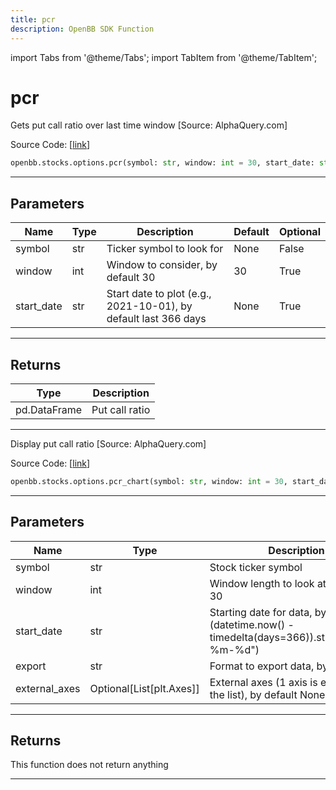 ```yaml
---
title: pcr
description: OpenBB SDK Function
---
```


import Tabs from '@theme/Tabs';
import TabItem from '@theme/TabItem';

# pcr

<Tabs>
<TabItem value="model" label="Model" default>

Gets put call ratio over last time window [Source: AlphaQuery.com]

Source Code: [[link](https://github.com/OpenBB-finance/OpenBBTerminal/tree/main/openbb_terminal/stocks/options/alphaquery_model.py#L16)]

```python
openbb.stocks.options.pcr(symbol: str, window: int = 30, start_date: str = None)
```

---

## Parameters

| Name | Type | Description | Default | Optional |
| ---- | ---- | ----------- | ------- | -------- |
| symbol | str | Ticker symbol to look for | None | False |
| window | int | Window to consider, by default 30 | 30 | True |
| start_date | str | Start date to plot  (e.g., 2021-10-01), by default last 366 days | None | True |


---

## Returns

| Type | Description |
| ---- | ----------- |
| pd.DataFrame | Put call ratio |
---



</TabItem>
<TabItem value="view" label="Chart">

Display put call ratio [Source: AlphaQuery.com]

Source Code: [[link](https://github.com/OpenBB-finance/OpenBBTerminal/tree/main/openbb_terminal/stocks/options/alphaquery_view.py#L26)]

```python
openbb.stocks.options.pcr_chart(symbol: str, window: int = 30, start_date: str = "2021-11-21", export: str = "", external_axes: Optional[List[matplotlib.axes._axes.Axes]] = None)
```

---

## Parameters

| Name | Type | Description | Default | Optional |
| ---- | ---- | ----------- | ------- | -------- |
| symbol | str | Stock ticker symbol | None | False |
| window | int | Window length to look at, by default 30 | 30 | True |
| start_date | str | Starting date for data, by default (datetime.now() - timedelta(days=366)).strftime("%Y-%m-%d") | 2021-11-21 | True |
| export | str | Format to export data, by default "" |  | True |
| external_axes | Optional[List[plt.Axes]] | External axes (1 axis is expected in the list), by default None | None | True |


---

## Returns

This function does not return anything

---



</TabItem>
</Tabs>